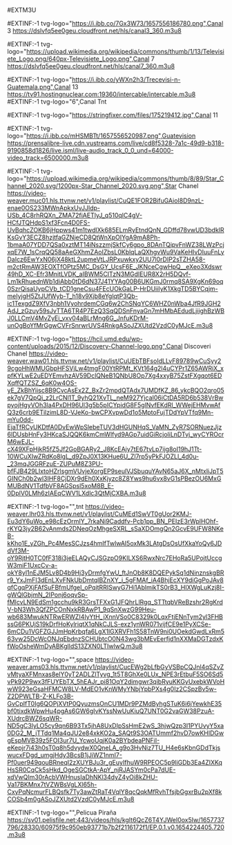#EXTM3U

#EXTINF:-1 tvg-logo="https://i.ibb.co/7Gx3W73/1657556186780.png",Canal 3
https://dslvfq5ee0geu.cloudfront.net/hls/canal3_360.m3u8

#EXTINF:-1 tvg-logo="https://upload.wikimedia.org/wikipedia/commons/thumb/1/13/Televisiete_Logo.png/640px-Televisiete_Logo.png",Canal 7
https://dslvfq5ee0geu.cloudfront.net/hls/canal7_360.m3u8

#EXTINF:-1 tvg-logo="https://i.ibb.co/yWXn2h3/Trecevisi-n-Guatemala.png",Canal 13
https://tv91.hostingnuclear.com:19360/intercable/intercable.m3u8
#EXTINF:-1 tvg-logo="6",Canal Tnt

#EXTINF:-1 tvg-logo="https://stringfixer.com/files/175219412.jpg",Canal 11

#EXTINF:-1 tvg-logo="https://i.ibb.co/mHSMBTt/1657556520987.png",Guatevision
https://prensalibre-live.cdn.vustreams.com/live/cd8f5328-7a1c-49d9-b318-9190858d1826/live.isml/live-audio_track_0_0_und=64000-video_track=6500000.m3u8

#EXTINF:-1 tvg-logo="https://upload.wikimedia.org/wikipedia/commons/thumb/8/89/Star_Channel_2020.svg/1200px-Star_Channel_2020.svg.png",Star Chanel
https://video-weaver.muc01.hls.ttvnw.net/v1/playlist/CuQE1FOR2BifuGAioI8D9nzL-enae0OS233MWnApkxUvJJldp-USb_4C8rhRQXn_ZMA72fiAETlyJ_q510qlC4gV-HCfJTQHdpS1xf3Fcn4D0FS-UvBqhcZOKB6jHppws41m1twdlXk685ELmRyEtndQnN_GDffd78vwUD3bdklRKsGvY3ECZ8hzjtfaGZNjeCD8QtWnXpOIYgA9mA8Ph-1bmaA07YDD7QSa0xztMT14iNszzmjSkfCy6gpo_8DAnTQipvFnWZ38LWzPcjxqE7W_1sCrqQQ58aAeGXhmZAoIZbsL0KblqLaQXhgvWu9VaKeHIvDIuuFnLyDaIcz6EwYxN06jX48ktL2upmeVtLJRPxuwkxy2UU7l0rDIP2sTZHA58-m2ctRmAW3EOXTfOPtz5MC_DsGY_UcsF6E_JKNceCgwHpQ__eXeo3Xdswr49hD_XC-Efr3MnitLVDK_aIBWM5CITzN3MGdIEUR8X2rH5DQvf-Lm1kRhuednWb1diAbb0tD6dN37J41YYAg00B6UKGmJ0rmq8SA9XgKn69oq0SzrQisaUypCVb_tCD1gneCsu4FEcUOkGaLP-HrDUiiIyK1XkgTD5BYCqjm-meIyjgH5ZtJUfWyb-T_h18v9Xjb8eYglqtP3Qb-ic1TexgdZ9XfV3nbh1VyohrdemCGq6w2ChSNqYC6WHZ0nWba4JfR9JGH2AdJ_zGzuy59sJvTTA6TR4P7EzQ3SqQDSnFnyaGn7mHMbAEdudLjiighBzWBJ0LLCmV4MvZyEi_vxv04aBLrMng6G_JnfuKDrM-unOgBoYfMrGgwCVFrSnrwrUVS4RnkgASoJZXUtd2VzdC0yMJcE.m3u8

#EXTINF:-1 tvg-logo="https://hcil.umd.edu/wp-content/uploads/2015/12/Discovery-Channel-logo.png",Canal Discoveri Chanel
https://video-weaver.waw01.hls.ttvnw.net/v1/playlist/CuUEbTBFsoIdLLvF89789wCuSyy29cgoHhWMUGbpHFSVjLw4tmgF00YtRPMt_KVt164g2l4uCYPr1Z65AWRiX_xpfKYLwE2uEDYEmvhzAV59DclQNeB1QNbU8Op7Xg4xxyB75ZstFXgqot6EDXqffQTZSZ_6qK0w4OS-yE_ZkBhYiisc8B9CvcAsEx2Z_BxZr2mpdQTAdx7UMDfKZ_86_ykcBQO2qro05ek7gV7QpQj_z2LrCNl1T_9yhQ21XvTL_neM927YjcaI06iCtDA5RD6b538VrBwpyojHgyVOh3la4PxDH96Ul3g5b5pICYpidG8F5glNvfEKdRl_WWejEHMvwAfQ3z6crb9ETilzimL8D-VJeKo-bwCPXvpwDd1o5MptoFujTDdYpVTfq9Mn-mYu0dd-EjaTfRCyUKDtfA0DvEwWpSlebeTUV3dHGUNHqS_VaMN_ZyR7SORNuezJjz6IDUsbHnFy3HKcaSJQQK6kmCmWlfyd9AGp7uidGiRcjoliLnDTvj_wyCYROcrM6wEJL-cX49XFpHjkR5fZ5Jf2GoBGARy2_J8KcEAjy7tE67tvLp7ijg8oI19hJ1Tt-10WCuXIwZRdKo8lgL_d9ZpJ0X13KHue6U_Zl7rp5yPkFJOZLl_4d0u-_23mqJGGRFzuE-ZUPuM8Z3PU-bfFJB429LIxtoHZrlsgmVUvjeXorgEP9seulVJSbuquYAvN65aJ6X_nMtxliJpT5GINCh0b2wl3IHF8CjDXr9dEh0XxKjyzc8Z8Yws9hu6vx8vG1sPBezOU6MxGMUBdNV1TdfbVF8AGSpsl5xoM8B_E-0DplV0LMh6zIAEqCWV1LXdlc3QtMjCXBA.m3u8

#EXTINF:-1 tvg-logo="",tnt
https://video-weaver.lhr03.hls.ttvnw.net/v1/playlist/CuMEd1SwVT0gUor2KMJ-Eu3dY6uWo_e98cEzOrmIY_7rkaNi9Caddfv-Pcb1pp_BN_PEIzE3rWplHOhf-rKYQ3jy2B62vAnmds2DNeqOzMhgeSXRL_sSaXDOmgQn2GcvE9UFW8NKeB-kKho1E_yZGh_Pc4MesSCJzs4hmIfTwlwAI5oxMk3LAtgDsOsUfXkaYoQy6JDdVf3M-oY9RjtH0TC0fF318i3jeELAQyCJSGzpO9KILXS6RwxNrc7EHoRa5UPojtUccgW3miF1UxcCv-a-okY8yl1nEJM5Lv8D4b9Hj3yDrmfgYwU_ftJnOb8K8DQEPykSq1dNinznskgBRr9_YxJmFI3dEnLXvFNkUbDmtqlBZnXY_i_5gFMAf_iA4BhjEcXY9diGgPoJAv8qfCgqPXjFAfSuFBfmUfgeI_oPqitRRISwyG7Hi1AblmikTS0rB3_HIXWgLuKzj8I-gWQlGbjmN_2IPonj6oqvSp-fMlcvLN9EdSm1gcchu9kR3GrsTFXxG1JFQhrLlRgq_STTtqbVReBzshr2RgKrdV-bN3Wh3QfZPCOnNxkRBAwP1_9qSnXwzG99Heu-wb683MwukNTRwERWZI4IyYtH_jXnnVSo0C8329k0LqxFtjENnTym2yl3FHBssG6PKUjS19kDrfHoKylriqtX1qNkCJLS-exz1ynWR071vijfCE9e1PyXCSe-6mCDu1VGFZGJJmHpKrbqfa6LgX1lGXRVFh1S58TnW9ni0UOekdGwdLxRm563vw25DcWcONJqEbdnzSCHUbtcO0N43wg3bMEvEerfjd1nXXMaDGTzdxKfWoOsheWmDyABKglldS13ZXN0LTIwlwQ.m3u8

#EXTINF:-1 tvg-logo="",space
https://video-weaver.ams03.hls.ttvnw.net/v1/playlist/CucEWg2bLfbGyVSBpCQJnl4qSZvZvMtyaXFMnxas8elY0yT2ADLZlTyvg_1t5T8GhXe0LUx_NPE3rEtbuF5SO6Sd5vPk92P9wx3fFUYEbTX_5hEAJr_pi81OqY2dimgwr3qibRyuKKGyUxebkWVoHwW923eGsaHFMCW8LV-MdEO1vKnWMyYNbjYpbPXs4g0Iz2CSpzBv5w-Z2DPWLTB-Z-KLFo3B-GvCpIfT0Ig6QOPjXVtP0QyuzmsOnCU1MDr9PZMdByhgSTuK6i6jYewkhE35bf0tixdkWpwHu4pgAs6GW6gIvKYssNwUuKiuQ7UNT0G2vaGW38PzuA-XUdrcBWZ6sqWR-ND5gC3lyLO5cy9qn6B93Tx5jhA8UxDIpSsHmE2wS_3hjwQzp3I1PYUvyY5xa0DG2_M_jTTdq1Ma4qJU2e84xkKO2a_SAQt9S3OATUmmf2hvD7owKHIDGwgEspMVB39z5FOI3ur7U_YcwoUqjK0a2BYbdeaPNFiI-eKepjr7i43h0sT0q8h5dvydwX0QneLA_g9o3HvNiz7TU_H4e6sKbnGDdTkjswucxFDgd_umgjHdy3BcsB1jJiWZ1nmI7-Pf0uer949qouBRneqI2zXUYBJu3r_gEuyIfhuW9RPEOC5p9liGDb3Ea4ZIXKqHsSR0CqCk5sHkd_OgeSGCtkA-ApY_njRJASYm0cPa7dUE-xdVwQIm30rAcbVWHnusIaDhNKl34dyZ4yOi8kZHU-Va17BKMnx7tVZWBsVgLXl65h-CxyPqNcmurFLBQsfk7Ty3awZtRaT4VqlY8qcQqkMfRvhTfsjbGgxrBu2pXf8kCOSb4m0gASoJZXUtd2VzdC0yMJcE.m3u8

#EXTINF:-1 tvg-logo="",Pelicua Piraña
https://sv01.pelisfile.net:443/videos/hls/kgIt6QcZ6T4YJWeI0ox5Iw/1657737796/28330/60975f9c950eb93771b7b2f2116172f1/EP.0.1.v0.1654224405.720.m3u8

